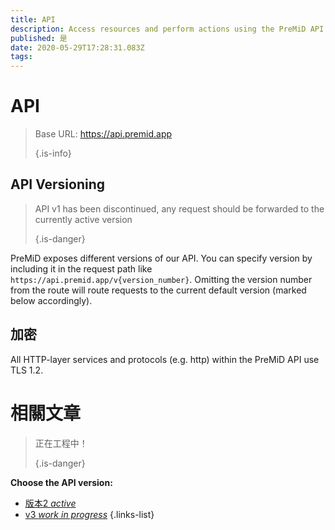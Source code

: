 ```yaml
---
title: API
description: Access resources and perform actions using the PreMiD API
published: 是
date: 2020-05-29T17:28:31.083Z
tags:
---
```


# API

> Base URL: https://api.premid.app 
> 
> {.is-info}

## API Versioning
> API v1 has been discontinued, any request should be forwarded to the currently active version 
> 
> {.is-danger}

PreMiD exposes different versions of our API. You can specify version by including it in the request path like `https://api.premid.app/v{version_number}`. Omitting the version number from the route will route requests to the current default version (marked below accordingly).

## 加密

All HTTP-layer services and protocols (e.g. http) within the PreMiD API use TLS 1.2.

# 相關文章
> 正在工程中！ 
> 
> {.is-danger}

**Choose the API version:**
- [版本2 *active*](/dev/api/v2)
- [v3 *work in progress*](/dev/api/v3)
{.links-list}